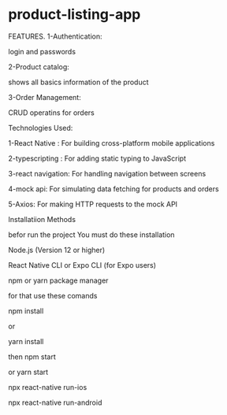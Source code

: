 # product-listing-app
FEATURES.
1-Authentication:

login and passwords 

2-Product catalog: 

shows all basics information of the product

3-Order Management:

CRUD operatins for orders




Technologies Used:

1-React Native : For building cross-platform mobile applications

2-typescripting : For adding static typing to JavaScript

3-react navigation: For handling navigation between screens

4-mock api:  For simulating data fetching for products and orders

5-Axios: For making HTTP requests to the mock API



Installatiion Methods

befor run the project You must do these installation


Node.js (Version 12 or higher)

React Native CLI or Expo CLI (for Expo users)

npm or yarn package manager

for that use these comands

 npm install
 
 or
 
yarn install

then
npm start

or
yarn start

npx react-native run-ios

npx react-native run-android 



